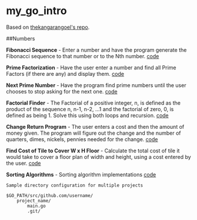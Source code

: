 # my_go_intro

Based on [thekangarangoel's repo](https://github.com/thekarangoel/Projects).

##Numbers

**Fibonacci Sequence** - Enter a number and have the program generate the Fibonacci sequence to that number or to the Nth number.
[code](fibonacci/fibonacci.go)

**Prime Factorization** - Have the user enter a number and find all Prime Factors (if there are any) and display them.
[code](prime_factors/primes.go)

**Next Prime Number** - Have the program find prime numbers until the user chooses to stop asking for the next one.
[code](next_prime/primes.go)

**Factorial Finder** - The Factorial of a positive integer, n, is defined as the product of the sequence n, n-1, n-2, ...1 and the factorial of zero, 0, is defined as being 1. Solve this using both loops and recursion.
[code](factorial/factorial.go)

**Change Return Program** - The user enters a cost and then the amount of money given. The program will figure out the change and the number of quarters, dimes, nickels, pennies needed for the change.
[code](change/change.go)

**Find Cost of Tile to Cover W x H Floor** - Calculate the total cost of tile it would take to cover a floor plan of width and height, using a cost entered by the user.
[code](floor_cost/floor.go)

**Sorting Algorithms** - Sorting algorithm implementations
[code](sorting_algorithms/main.go)


```
Sample directory configuration for multiple projects

$GO_PATH/src/github.com/username/
    project_name/
        main.go
        .git/
```
